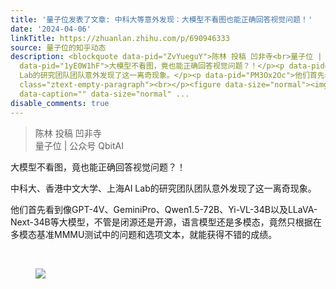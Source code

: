```yaml
---
title: '量子位发表了文章: 中科大等意外发现：大模型不看图也能正确回答视觉问题！'
date: '2024-04-06'
linkTitle: https://zhuanlan.zhihu.com/p/690946333
source: 量子位的知乎动态
description: <blockquote data-pid="ZvYueguY">陈林 投稿 凹非寺<br>量子位 | 公众号 QbitAI</blockquote><p
  data-pid="1yE0W1hF">大模型不看图，竟也能正确回答视觉问题？！</p><p data-pid="Se89hCif">中科大、香港中文大学、上海AI
  Lab的研究团队团队意外发现了这一离奇现象。</p><p data-pid="PM3Ox2Oc">他们首先看到像GPT-4V、GeminiPro、Qwen1.5-72B、Yi-VL-34B以及LLaVA-Next-34B等大模型，不管是闭源还是开源，语言模型还是多模态，竟然只根据在多模态基准MMMU测试中的问题和选项文本，就能获得不错的成绩。</p><p
  class="ztext-empty-paragraph"><br></p><figure data-size="normal"><img src="https://pic3.zhimg.com/v2-ebee6459b70bc7d5945fdfcda307f876_1440w.jpg"
  data-caption="" data-size="normal" ...
disable_comments: true
---
```

<blockquote data-pid="ZvYueguY">陈林 投稿 凹非寺<br>量子位 | 公众号 QbitAI</blockquote><p data-pid="1yE0W1hF">大模型不看图，竟也能正确回答视觉问题？！</p><p data-pid="Se89hCif">中科大、香港中文大学、上海AI Lab的研究团队团队意外发现了这一离奇现象。</p><p data-pid="PM3Ox2Oc">他们首先看到像GPT-4V、GeminiPro、Qwen1.5-72B、Yi-VL-34B以及LLaVA-Next-34B等大模型，不管是闭源还是开源，语言模型还是多模态，竟然只根据在多模态基准MMMU测试中的问题和选项文本，就能获得不错的成绩。</p><p class="ztext-empty-paragraph"><br></p><figure data-size="normal"><img src="https://pic3.zhimg.com/v2-ebee6459b70bc7d5945fdfcda307f876_1440w.jpg" data-caption="" data-size="normal" ...